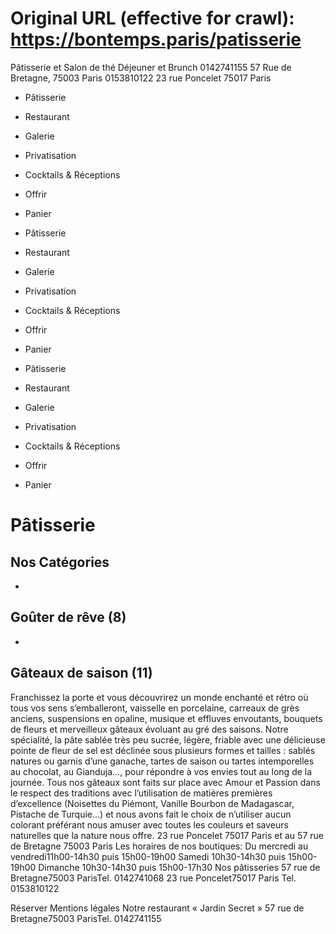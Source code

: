 # Original URL (effective for crawl): https://bontemps.paris/patisserie

Pâtisserie et Salon de thé
Déjeuner et Brunch
0142741155 57 Rue de Bretagne, 75003 Paris 0153810122 23 rue Poncelet 75017 Paris

 * Pâtisserie
 * Restaurant
 * Galerie
 * Privatisation
 * Cocktails & Réceptions
 * Offrir
 * Panier

 * Pâtisserie
 * Restaurant
 * Galerie
 * Privatisation
 * Cocktails & Réceptions
 * Offrir
 * Panier

 * Pâtisserie
 * Restaurant
 * Galerie
 * Privatisation
 * Cocktails & Réceptions
 * Offrir
 * Panier

# Pâtisserie
## Nos Catégories
 * 
## Goûter de rêve (8)
 * 
## Gâteaux de saison (11)

Franchissez la porte et vous découvrirez un monde enchanté et rétro où tous vos sens s’emballeront, vaisselle en porcelaine, carreaux de grès anciens, suspensions en opaline, musique et effluves envoutants, bouquets de fleurs et merveilleux gâteaux évoluant au gré des saisons.
Notre spécialité, la pâte sablée très peu sucrée, légère, friable avec une délicieuse pointe de fleur de sel est déclinée sous plusieurs formes et tailles : sablés natures ou garnis d’une ganache, tartes de saison ou tartes intemporelles au chocolat, au Gianduja…, pour répondre à vos envies tout au long de la journée.
Tous nos gâteaux sont faits sur place avec Amour et Passion dans le respect des traditions avec l’utilisation de matières premières d’excellence (Noisettes du Piémont, Vanille Bourbon de Madagascar, Pistache de Turquie…) et nous avons fait le choix de n’utiliser aucun colorant préférant nous amuser avec toutes les couleurs et saveurs naturelles que la nature nous offre.
23 rue Poncelet 75017 Paris et au 57 rue de Bretagne 75003 Paris
Les horaires de nos boutiques:
Du mercredi au vendredi11h00-14h30 puis 15h00-19h00
Samedi
10h30-14h30 puis 15h00-19h00
Dimanche
10h30-14h30 puis 15h00-17h30
Nos pâtisseries
57 rue de Bretagne75003 ParisTel. 0142741068
23 rue Poncelet75017 Paris Tel. 0153810122

Réserver
Mentions légales
Notre restaurant « Jardin Secret »
57 rue de Bretagne75003 ParisTel. 0142741155
